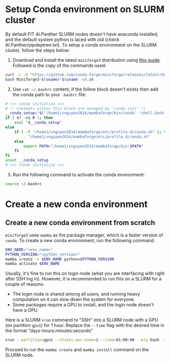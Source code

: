 # Setup Conda environment on SLURM cluster

By default FIT AI.Panther SLURM nodes doesn't have anaconda installed, and the default system python is laced with old (check AI.Panther/pipdeptree.txt). To setup a conda environment on the SLURM cluster, follow the steps below:

1. Download and install the latest `miniforge3` distribution using [this guide](https://github.com/conda-forge/miniforge?tab=readme-ov-file#unix-like-platforms-mac-os--linux). Followed is the copy of the commands used:

```bash
curl -L -O "https://github.com/conda-forge/miniforge/releases/latest/download/Miniforge3-$(uname)-$(uname -m).sh"
bash Miniforge3-$(uname)-$(uname -m).sh
```

2. Use `cat ~/.bashrc` content, if the follow block doesn't exists then add the conda path to your `.bashrc` file:

```bash
# >>> conda initialize >>>
# !! Contents within this block are managed by 'conda init' !!
__conda_setup="$('/home1/vnguyen2014/mambaforge/bin/conda' 'shell.bash' 'hook' 2> /dev/null)"
if [ $? -eq 0 ]; then
    eval "$__conda_setup"
else
    if [ -f "/home1/vnguyen2014/mambaforge/etc/profile.d/conda.sh" ]; then
        . "/home1/vnguyen2014/mambaforge/etc/profile.d/conda.sh"
    else
        export PATH="/home1/vnguyen2014/mambaforge/bin:$PATH"
    fi
fi
unset __conda_setup
# <<< conda initialize <<<
```

3. Run the following command to activate the conda environment:

```bash
source ~/.bashrc
```

# Create a new conda environment

## Create a new conda environment from scratch

`miniforge3` uses `mamba` as the package manager, which is a faster version of `conda`. To create a new conda environment, run the following command:

```bash
ENV_NAME="<env_name>"
PYTHON_VERSION="<python_version>"
mamba create -n $ENV_NAME python=$PYTHON_VERSION
mamba activate $ENV_NAME
```

Usually, it's fine to run this on login node (what you are interfacing with right after SSH'ing in). However, it is recommended to run this on a SLURM for a couple of reasons:
- The login node is shared among all users, and running heavy computation on it can slow down the system for everyone.
- Some packages require a GPU to install, and the login node doesn't have a GPU.

Here is a SLURM `srun` command to "SSH" into a SLURM node with a GPU (on partition `gpu1`) for 1 hour. Replace the `--time` flag with the desired time in the format "days-hours:minutes:seconds"

```bash
srun --partition=gpu1 --ntasks-per-node=1 --time=01:00:00 --pty bash -i
```

Proceed to run the `mamba create` and `mamba install` command on the SLURM node.